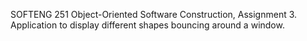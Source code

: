 SOFTENG 251 Object-Oriented Software Construction, Assignment 3.<br />
Application to display different shapes bouncing around a window.